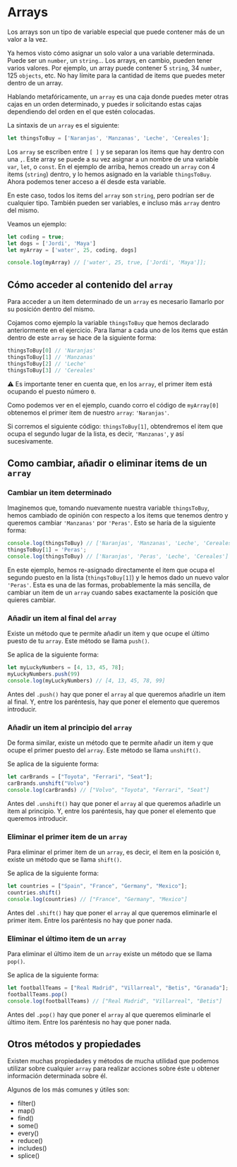 # Arrays

Los arrays son un tipo de variable especial que puede contener más de un valor a la vez.

Ya hemos visto cómo asignar un solo valor a una variable determinada. Puede ser un ```number```, un ```string```... Los arrays, en cambio, pueden tener varios valores. Por ejemplo, un array puede contener 5 ```string```, 34 ```number```, 125 ```objects```, etc. No hay límite para la cantidad de items que puedes meter dentro de un array.

Hablando metafóricamente, un ```array``` es una caja donde puedes meter otras cajas en un orden determinado, y puedes ir solicitando estas cajas dependiendo del orden en el que estén colocadas.

La sintaxis de un ```array``` es el siguiente:

```javascript
let thingsToBuy = ['Naranjas', 'Manzanas', 'Leche', 'Cereales'];
```
Los ```array``` se escriben entre ```[ ]``` y se separan los items que hay dentro con una ```,```. Este array se puede a su vez asignar a un nombre de una variable ```var```, ```let```, o ```const```. En el ejemplo de arriba, hemos creado un ```array``` con 4 items (```string```) dentro, y lo hemos asignado en la variable ```thingsToBuy```. Ahora podemos tener acceso a él desde esta variable.

En este caso, todos los items del ```array``` son ```string```, pero podrían ser de cualquier tipo. También pueden ser variables, e incluso más ```array``` dentro del mismo.

Veamos un ejemplo:
```javascript
let coding = true;
let dogs = ['Jordi', 'Maya'] 
let myArray = ['water', 25, coding, dogs]

console.log(myArray) // ['water', 25, true, ['Jordi', 'Maya']];
```

## Cómo acceder al contenido del ```array```

Para acceder a un item determinado de un ```array``` es necesario llamarlo por su posición dentro del mismo.

Cojamos como ejemplo la variable ```thingsToBuy``` que hemos declarado anteriormente en el ejercicio. Para llamar a cada uno de los items que están dentro de este ```array``` se hace de la siguiente forma:
```javascript
thingsToBuy[0] // 'Naranjas'
thingsToBuy[1] // 'Manzanas'
thingsToBuy[2] // 'Leche'
thingsToBuy[3] // 'Cereales'
```

:warning: Es importante tener en cuenta que, en los ```array```, el primer item está ocupando el puesto número ```0```.

Como podemos ver en el ejemplo, cuando corro el código de ```myArray[0]``` obtenemos el primer item de nuestro ```array```: ```'Naranjas'```.

Si corremos el siguiente código: ```thingsToBuy[1]```, obtendremos el item que ocupa el segundo lugar de la lista, es decir, ```'Manzanas'```, y así sucesivamente.

## Como cambiar, añadir o eliminar items de un ```array```

### Cambiar un item determinado

Imaginemos que, tomando nuevamente nuestra variable ```thingsToBuy```, hemos cambiado de opinión con respecto a los items que tenemos dentro y queremos cambiar ```'Manzanas'``` por ```'Peras'```. Esto se haría de la siguiente forma:

```javascript
console.log(thingsToBuy) // ['Naranjas', 'Manzanas', 'Leche', 'Cereales']
thingsToBuy[1] = 'Peras';
console.log(thingsToBuy) // ['Naranjas', 'Peras', 'Leche', 'Cereales']
```

En este ejemplo, hemos re-asignado directamente el item que ocupa el segundo puesto en la lista (```thingsToBuy[1]```) y le hemos dado un nuevo valor ```'Peras'```. Esta es una de las formas, probablemente la más sencilla, de cambiar un item de un ```array``` cuando sabes exactamente la posición que quieres cambiar.

### Añadir un item al final del ```array```

Existe un método que te permite añadir un item y que ocupe el último puesto de tu ```array```. Este método se llama ```push()```. 

Se aplica de la siguiente forma:

```javascript
let myLuckyNumbers = [4, 13, 45, 78];
myLuckyNumbers.push(99)
console.log(myLuckyNumbers) // [4, 13, 45, 78, 99]
```

Antes del ```.push()``` hay que poner el ```array``` al que queremos añadirle un item al final. Y, entre los paréntesis, hay que poner el elemento que queremos introducir. 

### Añadir un item al principio del ```array```

De forma similar, existe un método que te permite añadir un item y que ocupe el primer puesto del ```array```. Este método se llama ```unshift()```. 

Se aplica de la siguiente forma:

```javascript
let carBrands = ["Toyota", "Ferrari", "Seat"];
carBrands.unshift("Volvo")
console.log(carBrands) // ["Volvo", "Toyota", "Ferrari", "Seat"]
```

Antes del ```.unshift()``` hay que poner el ```array``` al que queremos añadirle un item al principio. Y, entre los paréntesis, hay que poner el elemento que queremos introducir. 

### Eliminar el primer item de un ```array```

Para eliminar el primer item de un ```array```, es decir, el item en la posición ```0```, existe un método que se llama ```shift()```.

Se aplica de la siguiente forma:

```javascript
let countries = ["Spain", "France", "Germany", "Mexico"];
countries.shift()
console.log(countries) // ["France", "Germany", "Mexico"]
```

Antes del ```.shift()``` hay que poner el ```array``` al que queremos eliminarle el primer item. Entre los paréntesis no hay que poner nada.

### Eliminar el último item de un ```array```

Para eliminar el último item de un ```array``` existe un método que se llama ```pop()```.

Se aplica de la siguiente forma:

```javascript
let footballTeams = ["Real Madrid", "Villarreal", "Betis", "Granada"];
footballTeams.pop()
console.log(footballTeams) // ["Real Madrid", "Villarreal", "Betis"]
```

Antes del ```.pop()``` hay que poner el ```array``` al que queremos eliminarle el último item. Entre los paréntesis no hay que poner nada.


## Otros métodos y propiedades

Existen muchas propiedades y métodos de mucha utilidad que podemos utilizar sobre cualquier ```array``` para realizar acciones sobre éste u obtener información determinada sobre él.

Algunos de los más comunes y útiles son:

- filter()
- map()
- find()
- some()
- every()
- reduce()
- includes()
- splice()
